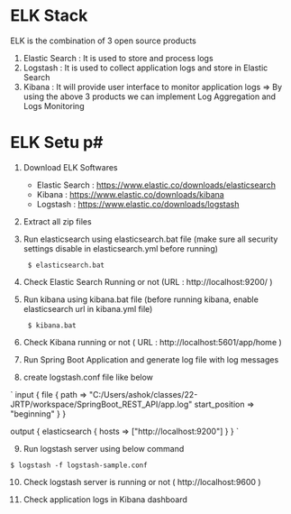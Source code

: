 # ELK Stack #

ELK is the combination of 3 open source products

1) Elastic Search   : It is used to store and process logs
2) Logstash  : It is used to collect application logs and store in Elastic Search
3) Kibana : It will provide user interface to monitor application logs
=> By using the above 3 products we can implement Log Aggregation and Logs Monitoring

# ELK Setu p#

1) Download ELK Softwares
     - Elastic Search : https://www.elastic.co/downloads/elasticsearch
     - Kibana : https://www.elastic.co/downloads/kibana
     - Logstash : https://www.elastic.co/downloads/logstash

2) Extract all zip files 

3) Run elasticsearch using elasticsearch.bat file (make sure all security settings disable in elasticsearch.yml before running)

		$ elasticsearch.bat

4) Check Elastic Search Running or not (URL  : http://localhost:9200/ )

5) Run kibana using kibana.bat file (before running kibana, enable elasticsearch url in kibana.yml file)

		$ kibana.bat

6) Check Kibana running or not ( URL : http://localhost:5601/app/home )

7) Run Spring Boot Application and generate log file with log messages

8) create logstash.conf file like below 

` input {
  file {
	path => "C:/Users/ashok/classes/22-JRTP/workspace/SpringBoot_REST_API/app.log"
	start_position => "beginning"
  }
}

output {
  elasticsearch {
    hosts => ["http://localhost:9200"]
  }
} `

9) Run logstash server using below command 

  ` $ logstash -f logstash-sample.conf `

10) Check logstash server is running or not ( http://localhost:9600 )

11) Check application logs in Kibana dashboard
